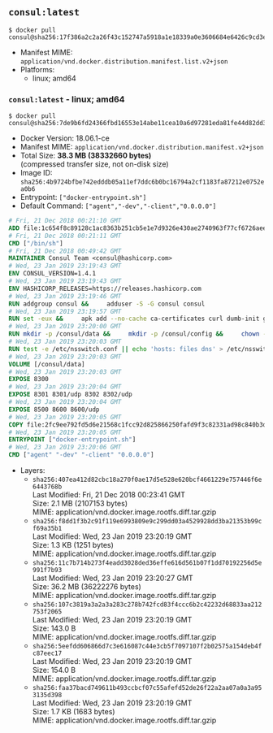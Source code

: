 ## `consul:latest`

```console
$ docker pull consul@sha256:17f386a2c2a26f43c152747a5918a1e18339a0e3606684e6426c9cd3e071288b
```

-	Manifest MIME: `application/vnd.docker.distribution.manifest.list.v2+json`
-	Platforms:
	-	linux; amd64

### `consul:latest` - linux; amd64

```console
$ docker pull consul@sha256:7de9b6fd24366fbd16553e14abe11cea10a6d97281eda81fe44d82dd334c08de
```

-	Docker Version: 18.06.1-ce
-	Manifest MIME: `application/vnd.docker.distribution.manifest.v2+json`
-	Total Size: **38.3 MB (38332660 bytes)**  
	(compressed transfer size, not on-disk size)
-	Image ID: `sha256:4b9724bfbe742edddb05a11ef7ddc6b0bc16794a2cf1183fa87212e0752ea0b6`
-	Entrypoint: `["docker-entrypoint.sh"]`
-	Default Command: `["agent","-dev","-client","0.0.0.0"]`

```dockerfile
# Fri, 21 Dec 2018 00:21:10 GMT
ADD file:1c654f8c89128c1ac8363b251cb5e1e7d9326e430ae2740963f77cf6726aee0b in / 
# Fri, 21 Dec 2018 00:21:11 GMT
CMD ["/bin/sh"]
# Fri, 21 Dec 2018 00:49:42 GMT
MAINTAINER Consul Team <consul@hashicorp.com>
# Wed, 23 Jan 2019 23:19:43 GMT
ENV CONSUL_VERSION=1.4.1
# Wed, 23 Jan 2019 23:19:43 GMT
ENV HASHICORP_RELEASES=https://releases.hashicorp.com
# Wed, 23 Jan 2019 23:19:46 GMT
RUN addgroup consul &&     adduser -S -G consul consul
# Wed, 23 Jan 2019 23:19:57 GMT
RUN set -eux &&     apk add --no-cache ca-certificates curl dumb-init gnupg libcap openssl su-exec iputils jq &&     gpg --keyserver pgp.mit.edu --recv-keys 91A6E7F85D05C65630BEF18951852D87348FFC4C &&     mkdir -p /tmp/build &&     cd /tmp/build &&     apkArch="$(apk --print-arch)" &&     case "${apkArch}" in         aarch64) consulArch='arm64' ;;         armhf) consulArch='arm' ;;         x86) consulArch='386' ;;         x86_64) consulArch='amd64' ;;         *) echo >&2 "error: unsupported architecture: ${apkArch} (see ${HASHICORP_RELEASES}/consul/${CONSUL_VERSION}/)" && exit 1 ;;     esac &&     wget ${HASHICORP_RELEASES}/consul/${CONSUL_VERSION}/consul_${CONSUL_VERSION}_linux_${consulArch}.zip &&     wget ${HASHICORP_RELEASES}/consul/${CONSUL_VERSION}/consul_${CONSUL_VERSION}_SHA256SUMS &&     wget ${HASHICORP_RELEASES}/consul/${CONSUL_VERSION}/consul_${CONSUL_VERSION}_SHA256SUMS.sig &&     gpg --batch --verify consul_${CONSUL_VERSION}_SHA256SUMS.sig consul_${CONSUL_VERSION}_SHA256SUMS &&     grep consul_${CONSUL_VERSION}_linux_${consulArch}.zip consul_${CONSUL_VERSION}_SHA256SUMS | sha256sum -c &&     unzip -d /bin consul_${CONSUL_VERSION}_linux_${consulArch}.zip &&     cd /tmp &&     rm -rf /tmp/build &&     apk del gnupg openssl &&     rm -rf /root/.gnupg &&     consul version
# Wed, 23 Jan 2019 23:20:00 GMT
RUN mkdir -p /consul/data &&     mkdir -p /consul/config &&     chown -R consul:consul /consul
# Wed, 23 Jan 2019 23:20:03 GMT
RUN test -e /etc/nsswitch.conf || echo 'hosts: files dns' > /etc/nsswitch.conf
# Wed, 23 Jan 2019 23:20:03 GMT
VOLUME [/consul/data]
# Wed, 23 Jan 2019 23:20:03 GMT
EXPOSE 8300
# Wed, 23 Jan 2019 23:20:04 GMT
EXPOSE 8301 8301/udp 8302 8302/udp
# Wed, 23 Jan 2019 23:20:04 GMT
EXPOSE 8500 8600 8600/udp
# Wed, 23 Jan 2019 23:20:05 GMT
COPY file:2fc9ee792fd5d6e21568c1fcc92d825866250fafd9f3c82331ad98c840b3dd45 in /usr/local/bin/docker-entrypoint.sh 
# Wed, 23 Jan 2019 23:20:05 GMT
ENTRYPOINT ["docker-entrypoint.sh"]
# Wed, 23 Jan 2019 23:20:06 GMT
CMD ["agent" "-dev" "-client" "0.0.0.0"]
```

-	Layers:
	-	`sha256:407ea412d82cbc18a270f0ae17d5e528e620bcf4661229e757446f6e6443768b`  
		Last Modified: Fri, 21 Dec 2018 00:23:41 GMT  
		Size: 2.1 MB (2107153 bytes)  
		MIME: application/vnd.docker.image.rootfs.diff.tar.gzip
	-	`sha256:f8dd1f3b2c91f119e6993809e9c299dd03a4529928dd3ba21353b99cf69a35b1`  
		Last Modified: Wed, 23 Jan 2019 23:20:19 GMT  
		Size: 1.3 KB (1251 bytes)  
		MIME: application/vnd.docker.image.rootfs.diff.tar.gzip
	-	`sha256:11c7b714b273f4eadd3028ded36effe616d561b07f1dd70192256d5e991f7b93`  
		Last Modified: Wed, 23 Jan 2019 23:20:27 GMT  
		Size: 36.2 MB (36222276 bytes)  
		MIME: application/vnd.docker.image.rootfs.diff.tar.gzip
	-	`sha256:107c3819a3a2a3a283c278b742fcd83f4ccc6b2c42232d68833aa212753f2065`  
		Last Modified: Wed, 23 Jan 2019 23:20:19 GMT  
		Size: 143.0 B  
		MIME: application/vnd.docker.image.rootfs.diff.tar.gzip
	-	`sha256:5eefdd606866d7c3e616087c44e3cb5f7097107f2b02575a154deb4fc87eec17`  
		Last Modified: Wed, 23 Jan 2019 23:20:19 GMT  
		Size: 154.0 B  
		MIME: application/vnd.docker.image.rootfs.diff.tar.gzip
	-	`sha256:faa37bacd749611b493ccbcf07c55afefd52de26f22a2aa07a0a3a953135d398`  
		Last Modified: Wed, 23 Jan 2019 23:20:19 GMT  
		Size: 1.7 KB (1683 bytes)  
		MIME: application/vnd.docker.image.rootfs.diff.tar.gzip
